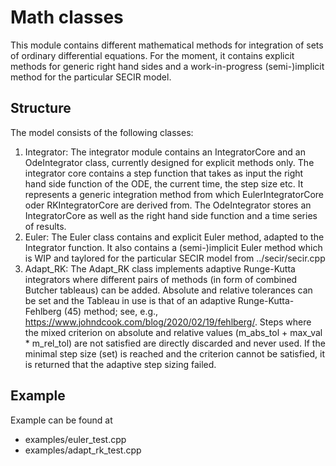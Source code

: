 # Math classes

This module contains different mathematical methods for integration of sets of ordinary differential equations. For the moment, it contains explicit methods for generic right hand sides and a work-in-progress (semi-)implicit method for the particular SECIR model.

## Structure

The model consists of the following classes:
1. Integrator: The integrator module contains an IntegratorCore and an OdeIntegrator class, currently designed for explicit methods only. The integrator core contains a step function that takes as input the right hand side function of the ODE, the current time, the step size etc. It represents a generic integration method from which EulerIntegratorCore oder RKIntegratorCore are derived from. The OdeIntegrator stores an IntegratorCore as well as the right hand side function and a time series of results.
2. Euler: The Euler class contains and explicit Euler method, adapted to the Integrator function. It also contains a (semi-)implicit Euler method which is WIP and taylored for the particular SECIR model from ../secir/secir.cpp
3. Adapt_RK: The Adapt_RK class implements adaptive Runge-Kutta integrators where different pairs of methods (in form of combined Butcher tableaus) can be added. Absolute and relative tolerances can be set and the Tableau in use is that of an adaptive Runge-Kutta-Fehlberg (45) method; see, e.g., https://www.johndcook.com/blog/2020/02/19/fehlberg/. Steps where the mixed criterion on absolute and relative values (m_abs_tol + max_val * m_rel_tol) are not satisfied are directly discarded and never used. If the minimal step size (set) is reached and the criterion cannot be satisfied, it is returned that the adaptive step sizing failed.

## Example

Example can be found at 
- examples/euler_test.cpp
- examples/adapt_rk_test.cpp
